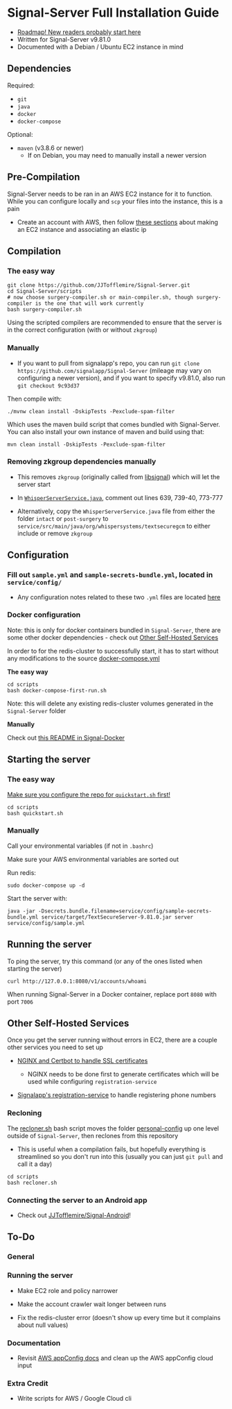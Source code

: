 # Signal-Server Full Installation Guide

- [Roadmap! New readers probably start here](https://github.com/JJTofflemire/Signal-Docker)
- Written for Signal-Server v9.81.0
- Documented with a Debian / Ubuntu EC2 instance in mind

## Dependencies

Required:
- `git`
- `java`
- `docker`
- `docker-compose`

Optional:
- `maven` (v3.8.6 or newer)
  - If on Debian, you may need to manually install a newer version

## Pre-Compilation

Signal-Server needs to be ran in an AWS EC2 instance for it to function. While you can configure locally and `scp` your files into the instance, this is a pain

- Create an account with AWS, then follow [these sections](docs/signal-server-configuration.md#aws-ec2) about making an EC2 instance and associating an elastic ip

## Compilation

### The easy way

```
git clone https://github.com/JJTofflemire/Signal-Server.git
cd Signal-Server/scripts
# now choose surgery-compiler.sh or main-compiler.sh, though surgery-compiler is the one that will work currently
bash surgery-compiler.sh
```

Using the scripted compilers are recommended to ensure that the server is in the correct configuration (with or without `zkgroup`)

### Manually

- If you want to pull from signalapp's repo, you can run `git clone https://github.com/signalapp/Signal-Server` (mileage may vary on configuring a newer version), and if you want to specify v9.81.0, also run `git checkout 9c93d37`

Then compile with:

```
./mvnw clean install -DskipTests -Pexclude-spam-filter
```

Which uses the maven build script that comes bundled with Signal-Server. You can also install your own instance of maven and build using that:

```
mvn clean install -DskipTests -Pexclude-spam-filter
```

### Removing zkgroup dependencies manually

- This removes `zkgroup` (originally called from [libsignal](https://github.com/signalapp/libsignal)) which will let the server start

- In [`WhisperServerService.java`](service/src/main/java/org/whispersystems/textsecuregcm/WhisperServerService.java), comment out lines 639, 739-40, 773-777

- Alternatively, copy the `WhisperServerService.java` file from either the folder `intact` or `post-surgery` to `service/src/main/java/org/whispersystems/textsecuregcm` to either include or remove `zkgroup`

## Configuration

### Fill out `sample.yml` and `sample-secrets-bundle.yml`, located in `service/config/`

- Any configuration notes related to these two `.yml` files are located [here](docs/signal-server-configuration.md)

### Docker configuration

Note: this is only for docker containers bundled in `Signal-Server`, there are some other docker dependencies - check out [Other Self-Hosted Services](#other-self-hosted-services)

In order to for the redis-cluster to successfully start, it has to start without any modifications to the source [docker-compose.yml](https://github.com/bitnami/containers/blob/main/bitnami/redis-cluster/docker-compose.yml)

**The easy way**

```
cd scripts
bash docker-compose-first-run.sh
```

Note: this will delete any existing redis-cluster volumes generated in the `Signal-Server` folder

**Manually**

Check out [this README in Signal-Docker](https://github.com/JJTofflemire/Signal-Docker/tree/main/redis-cluster)

## Starting the server

### The easy way

[Make sure you configure the repo for `quickstart.sh` first!](docs/signal-server-configuration.md#configuring-for-quickstartsh)

```
cd scripts
bash quickstart.sh
```

### Manually

Call your environmental variables (if not in `.bashrc`)

Make sure your AWS environmental variables are sorted out

Run redis:

```
sudo docker-compose up -d
```

Start the server with:

``` 
java -jar -Dsecrets.bundle.filename=service/config/sample-secrets-bundle.yml service/target/TextSecureServer-9.81.0.jar server service/config/sample.yml
```

## Running the server

To ping the server, try this command (or any of the ones listed when starting the server)

```
curl http://127.0.0.1:8080/v1/accounts/whoami
```

When running Signal-Server in a Docker container, replace port `8080` with port `7006`

## Other Self-Hosted Services

Once you get the server running without errors in EC2, there are a couple other services you need to set up

- [NGINX and Certbot to handle SSL certificates](https://github.com/JJTofflemire/Signal-Docker/tree/main/nginx-certbot)

  - NGINX needs to be done first to generate certificates which will be used while configuring `registration-service`

- [Signalapp's registration-service](https://github.com/JJTofflemire/Signal-Docker/tree/main/registration-service) to handle registering phone numbers

### Recloning

The [recloner.sh](scripts/recloner.sh) bash script moves the folder [personal-config](personal-config) up one level outside of `Signal-Server`, then reclones from this repository

- This is useful when a compilation fails, but hopefully everything is streamlined so you don't run into this (usually you can just `git pull` and call it a day)

```
cd scripts
bash recloner.sh
```

### Connecting the server to an Android app

- Check out [JJTofflemire/Signal-Android](https://github.com/JJTofflemire/Signal-Android)!

## To-Do

### General

### Running the server

- Make EC2 role and policy narrower

- Make the account crawler wait longer between runs

- Fix the redis-cluster error (doesn't show up every time but it complains about null values)

### Documentation

- Revisit [AWS appConfig docs](docs/signal-server-configuration.md#aws-appconfig) and clean up the AWS appConfig cloud input

### Extra Credit

- Write scripts for AWS / Google Cloud cli
